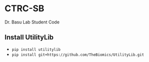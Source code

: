 # CTRC-SB
Dr. Basu Lab Student Code


## Install UtilityLib

* `pip install utilitylib`
* `pip install git+https://github.com/TheBiomics/UtilityLib.git`



